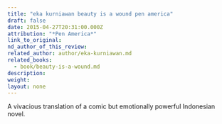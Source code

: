 ```yaml
---
title: "eka kurniawan beauty is a wound pen america"
draft: false
date: 2015-04-27T20:31:00.000Z
attribution: "*Pen America*"
link_to_original:
nd_author_of_this_review:
related_author: author/eka-kurniawan.md
related_books:
  - book/beauty-is-a-wound.md
description:
weight:
layout: none
---
```

A vivacious translation of a comic but emotionally powerful Indonesian novel.

